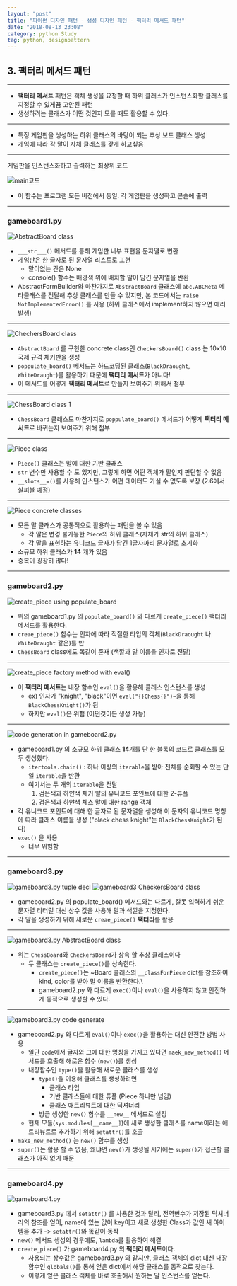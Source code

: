 ```yaml
---
layout: "post"
title: "파이썬 디자인 패턴 - 생성 디자인 패턴 - 팩터리 메서드 패턴"
date: "2018-08-13 23:08"
category: python Study
tag: python, designpattern
---
```



## 3. 팩터리 메서드 패턴

***

* **팩터리 메서트** 패턴은 객체 생성을 요청할 때 하위 클래스가 인스턴스화할 클래스를 지정할 수 있게끔 고안된 패턴
* 생성하려는 클래스가 어떤 것인지 모를 때도 활용할 수 있다.

***

* 특정 게임판을 생성하는 하위 클래스의 바탕이 되는 추상 보드 클래스 생성
* 게임에 따라 각 말이 자체 클래스를 갖게 하고싶음

***

게임판을 인스턴스화하고 출력하는 최상위 코드

![main코드](http://mino-park7.github.io/assets/images/2018/08/main코드.png)

* 이 함수는 프로그램 모든 버전에서 동일. 각 게임판을 생성하고 콘솔에 출력

***
### gameboard1.py
![AbstractBoard class](http://mino-park7.github.io/assets/images/2018/08/abstractboard-class.png)

* `___str___()` 메서드를 통해 게임판 내부 표현을 문자열로 변환
* 게임판은 한 글자로 된 문자열 리스트로 표현
  - 말이없는 칸은 None
  - console() 함수는 배경색 위에 배치할 말이 담긴 문자열을 반환
* AbstractFormBuilder와 마찬가지로 `AbstractBoard` 클래스에 `abc.ABCMeta` 메타클래스를 전달해 추상 클래스를 만들 수 있지만, 본 코드에서는 `raise NotImplementedError()` 를 사용 (하위 클래스에서 implement하지 않으면 에러 발생)

***
![ChechersBoard class](http://mino-park7.github.io/assets/images/2018/08/chechersboard-class.png)

* `AbstractBoard` 를 구현한 concrete class인 `CheckersBoard()` class 는 10x10 국제 규격 체커판을 생성
* `poppulate_board()` 메서드는 하드코딩된 클래스(`BlackDraought`, `WhiteDraught`)를 활용하기 때문에 **팩터리 메서드**가 아니다!
* 이 메서드를 어떻게 **팩터리 메서트**로 만들지 보여주기 위해서 첨부

***

![ChessBoard class 1](http://mino-park7.github.io/assets/images/2018/08/chessboard-class-1.png)

* `ChessBoard` 클래스도 마찬가지로 `poppulate_board()` 메서드가 어떻게 **팩터리 메서드**로 바뀌는지 보여주기 위해 첨부

***

![Piece class](http://mino-park7.github.io/assets/images/2018/08/piece-class.png)

* `Piece()` 클래스는 말에 대한 기반 클래스
* `str` 변수만 사용할 수 도 있지만, 그렇게 하면 어떤 객체가 말인지 판단할 수 없음
* `__slots__=()`를 사용해 인스턴스가 어떤 데이터도 가실 수 없도록 보장 (2.6에서 살펴볼 예정)

***

![Piece concrete classes](http://mino-park7.github.io/assets/images/2018/08/piece-concrete-classes.png)

* 모든 말 클래스가 공통적으로 활용하는 패턴을 볼 수 있음
  - 각 말은 변경 불가능한 `Piece`의 하위 클래스(자체가 str의 하위 클래스)
  - 각 말을 표현하는 유니코드 글자가 담긴 1글자짜리 문자열로 초기화
* 소규모 하위 클래스가 **14** 개가 있음
* 중복이 굉장히 많다!

***
### gameboard2.py
![create_piece using populate_board](http://mino-park7.github.io/assets/images/2018/08/create-piece-using-populate-board.png)

* 위의 gameboard1.py 의 `populate_board()` 와 다르게 `create_piece()` 팩터리 메서드를 활용한다.
* `creae_piece()` 함수는 인자에 따라 적절한 타입의 객체(`BlackDraought` 나 `WhiteDraught` 같은)를 반
* `ChessBoard` class에도 똑같이 존재 (색깔과 말 이름을 인자로 전달)

***

![create_piece factory method with eval()](http://mino-park7.github.io/assets/images/2018/08/create-piece-factory-method-with-eval.png)

* 이 **팩터리 메서트**는 내장 함수인 `eval()`을 활용해 클래스 인스턴스를 생성
  - ex) 인자가 "knight", "black"이면 `eval("{}Chess{}")~`을 통해 `BlackChessKnight()`가 됨
  - 하지만 `eval()`은 위험 (어떤것이든 생성 가능)

***

![code generation in gameboard2.py](http://mino-park7.github.io/assets/images/2018/08/code-generation-in-gameboard2-py.png)

* gameboard1.py 의 소규모 하위 클래스 **14**개를 단 한 블록의 코드로 클래스를 모두 생성했다.
  - `itertools.chain()` : 하나 이상의 `iterable`을 받아 전체를 순회할 수 있는 단일 `iterable`을 반환
  - 여기서는 두 개의 `iterable`을 전달
    1. 검은색과 하얀색 체커 말의 유니코드 포인트에 대한 2-튜플
    2. 검은색과 하얀색 체스 말에 대한 range 객체
* 각 유니코드 포인트에 대해 한 글자로 된 문자열을 생성해 이 문자의 유니코드 명칭에 따라 클래스 이름을 생성 ("black chess knight"는 `BlackChessKnight`가 된다)
* `exec()` 을 사용
  - 너무 위험함

***
### gameboard3.py
![gameboard3.py tuple decl](http://mino-park7.github.io/assets/images/2018/08/gameboard3-py-tuple-decl.png)
![gameboard3 CheckersBoard class](http://mino-park7.github.io/assets/images/2018/08/gameboard3-checkersboard-class.png)

* gameboard2.py 의 populate_board() 메서드와는 다르게, 잘못 입력하기 쉬운 문자열 리터럴 대신 상수 값을 사용해 말과 색깔을 지정한다.
* 각 말을 생성하기 위해 새로운 `creae_piece()` **팩터리**를 활용

***
![gameboard3.py AbstractBoard class](http://mino-park7.github.io/assets/images/2018/08/gameboard3-py-abstractboard-class.png)

* 위는 `ChessBoard`와 `CheckersBoard`가 상속 할 추상 클래스이다
  - 두 클래스는 `create_piece()`를 상속한다.
    - `create_piece()`는 ~Board 클래스의 `__classForPiece` dict를 참조하여 kind, color를 받아 말 이름을 반환한다.\
    - gameboard2.py 와 다르게 `exec()`이나 `eval()`을 사용하지 않고 안전하게 동적으로 생성할 수 있다.

***

![gameboard3.py code generate](http://mino-park7.github.io/assets/images/2018/08/gameboard3-py-code-generate.png)

* gameboard2.py 와 다르게 `eval()`이나 `exec()`을 활용하는 대신 안전한 방법 사용
  - 일단 `code`에서 글자와 그에 대한 명칭을 가지고 있다면 `maek_new_method()` 메서드를 호출해 해로운 함수 (`new()`)를 생성
  - 내장함수인 `type()`을 활용해 새로운 클래스를 생성
    - `type()`을 이용해 클래스를 생성하려면
      - 클래스 타입
      - 기반 클래스들에 대한 튜플 (Piece 하나만 넘김)
      - 클래스 애트리뷰트에 대한 딕셔너리
    - 방금 생성한 `new()` 함수를 `__new__` 메서드로 설정
  - 현재 모듈(`sys.modules[__name__]`)에 새로 생성한 클래스를 name이라는 애트리뷰트로 추가하기 위해 `setattr()`를 호출
* `make_new_method()` 는 `new()` 함수를 생성
* `super()`는 활용 할 수 없음, 왜냐면 `new()`가 생성될 시기에는 `super()`가 접근할 클래스가 아직 없기 때문
***
### gameboard4.py

![gameboard4.py](http://mino-park7.github.io/assets/images/2018/08/gameboard4-py.png)

* gameboard3.py 에서 `setattr()` 를 사용한 것과 달리, 전역변수가 저장된 딕셔너리의 참조를 얻어, name에 있는 값이 key이고 새로 생성한 Class가 값인 새 아이템을 추가 -> `setattr()`와 똑같이 동작
* `new()` 메서드 생성의 경우에도, `lambda`를 활용하여 해결
* `create_piece()` 가 gameboard4.py 의 **팩터리 메서드**이다.
  - 사용되는 상수값은 gameboard3.py 와 같지만, 클래스 객체의 dict 대신 내장 함수인 `globals()`를 통해 얻은 dict에서 해당 클래스를 동적으로 찾는다.
  - 이렇게 얻은 클래스 객체를 바로 호출해서 원하는 말 인스턴스를 얻는다.
